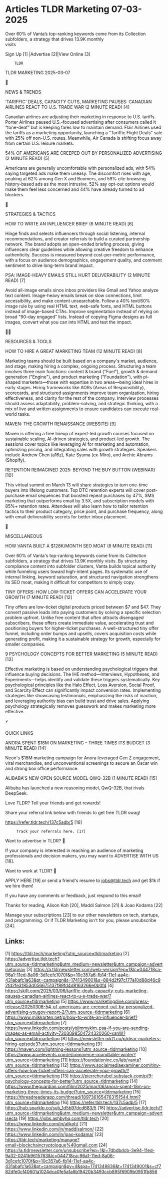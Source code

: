 # Articles TLDR Marketing 07-03-2025

Over 60% of Vanta’s top-ranking keywords come from its Collection
subfolders, a strategy that drives 13.9K monthly
visits ‌ ‌ ‌ ‌ ‌ ‌ ‌ ‌ ‌ ‌ ‌ ‌ ‌ ‌ ‌ ‌ ‌ ‌ ‌ ‌ ‌ ‌ ‌ ‌ ‌ ‌  ‌ ‌ ‌ ‌ ‌ ‌ ‌ ‌ ‌ ‌ ‌ ‌ ‌ ‌ ‌ ‌ ‌ ‌ ‌ ‌ ‌ ‌ ‌ ‌ ‌ ‌ 


 Sign Up [1] |Advertise [2]|View Online [3] 

		TLDR 

TLDR MARKETING 2025-03-07

📱 

NEWS & TRENDS

 ‘TARIFFIC' DEALS, CAPACITY CUTS, MARKETING PAUSES: CANADIAN
AIRLINES REACT TO U.S. TRADE WAR (2 MINUTE READ) [4] 

 Canadian airlines are adjusting their marketing in response to U.S.
tariffs. Porter Airlines paused U.S.-focused advertising after
consumers called it “tone-deaf” but is keeping fares low to
maintain demand. Flair Airlines used the tariffs as a marketing
opportunity, launching a “Tariffic Flight Deals” sale with 25% off
non-U.S. routes. Meanwhile, Air Canada is shifting focus away from
certain U.S. leisure markets. 

 54% OF AMERICANS ARE CREEPED OUT BY PERSONALIZED ADVERTISING (2
MINUTE READ) [5] 

 Americans are generally uncomfortable with personalized ads, with 54%
saying targeted ads make them uneasy. The discomfort rises with age,
peaking at 62% among Gen X and Boomers, and 59% cite browsing
history-based ads as the most intrusive. 52% say opt-out options would
make them feel less concerned and 44% have already turned to ad
blockers. 

🚀 

STRATEGIES & TACTICS

 HOW TO WRITE AN INFLUENCER BRIEF (6 MINUTE READ) [6] 

 Hinge finds and selects influencers through social listening,
internal recommendations, and creator referrals to build a curated
partnership network. The brand adopts an open-ended briefing process,
giving influencers clear guidelines while allowing creative freedom to
enhance authenticity. Success is measured beyond cost-per-metric
performance, with a focus on audience demographics, engagement
quality, and comment sentiment to drive long-term brand impact. 

 PSA: IMAGE-HEAVY EMAILS STILL HURT DELIVERABILITY (2 MINUTE READ) [7]


 Avoid all-image emails since inbox providers like Gmail and Yahoo
analyze text content. Image-heavy emails break on slow connections,
limit accessibility, and make content unsearchable. Follow a 40%
text/60% image rule by using real HTML text, web-safe fonts, and HTML
buttons instead of image-based CTAs. Improve segmentation instead of
relying on broad "90-day engaged" lists. Instead of copying Figma
designs as full images, convert what you can into HTML and test the
impact. 

🧑‍💻 

RESOURCES & TOOLS

 HOW TO HIRE A GREAT MARKETING TEAM (12 MINUTE READ) [8] 

 Marketing teams should be built based on a company's market,
audience, and stage, making hiring a complex, ongoing process.
Structuring a team involves three main functions: content & brand
("Fuel"), growth & demand generation ("Engine"), and product marketing
("Foundation"), with pi-shaped marketers—those with expertise in two
areas—being ideal hires in early stages. Hiring frameworks like AORs
(Areas of Responsibility), scorecards, and structured assignments
improve team organization, hiring effectiveness, and clarity for the
rest of the company. Interview processes should assess adaptability,
problem-solving, and strategic thinking, with a mix of live and
written assignments to ensure candidates can execute real-world tasks.


 MAVEN: THE GROWTH RENAISSANCE (WEBSITE) [9] 

 Maven is offering a free lineup of expert-led growth courses focused
on sustainable scaling, AI-driven strategies, and product-led growth.
The sessions cover topics like leveraging AI for marketing and
automation, optimizing pricing, and integrating sales with growth
strategies. Speakers include Andrew Chen (a16z), Kate Syuma (ex-Miro),
and Archie Abrams (Shopify). 

 RETENTION REIMAGINED 2025: BEYOND THE BUY BUTTON (WEBINAR) [10] 

 This virtual summit on March 13 will share strategies to turn
one-time buyers into lifelong customers. Top DTC retention experts
will cover post-purchase email sequences that boosted repeat purchases
by 47%, SMS marketing that outperforms email by 3.5X, and subscription
models with 85%+ retention rates. Attendees will also learn how to
tailor retention tactics to their product category, price point, and
purchase frequency, along with email deliverability secrets for better
inbox placement. 

🎁 

MISCELLANEOUS

 HOW VANTA BUILT A $128K/MONTH SEO MOAT (6 MINUTE READ) [11] 

 Over 60% of Vanta's top-ranking keywords come from its Collection
subfolders, a strategy that drives 13.9K monthly visits. By
structuring compliance content into subfolder clusters, Vanta builds
topical authority while funneling users toward high-intent pages. Its
systematic use of internal linking, keyword saturation, and structured
navigation strengthens its SEO moat, making it difficult for
competitors to simply copy. 

 TINY OFFERS: HOW LOW-TICKET OFFERS CAN ACCELERATE YOUR GROWTH (7
MINUTE READ) [12] 

 Tiny offers are low-ticket digital products priced between $7 and
$47. They convert passive leads into paying customers by solving a
specific selection problem upfront. Unlike free content that often
attracts disengaged subscribers, these offers create immediate value,
accelerating trust and positioning buyers for higher-ticket purchases.
A well-structured tiny offer funnel, including order bumps and
upsells, covers acquisition costs while generating profit, making it a
sustainable strategy for growth, especially for smaller companies. 

 9 PSYCHOLOGY CONCEPTS FOR BETTER MARKETING (5 MINUTE READ) [13] 

 Effective marketing is based on understanding psychological triggers
that influence buying decisions. The IHE method—Interviews,
Hypotheses, and Experiments—helps identify and validate these
triggers systematically. Key psychological principles like the Halo
Effect, Loss Aversion, Social Proof, and Scarcity Effect can
significantly impact conversion rates. Implementing strategies like
showcasing testimonials, emphasizing the risks of inaction, and
leveraging authority bias can build trust and drive sales. Applying
psychology strategically removes guesswork and makes marketing more
effective. 

⚡ 

QUICK LINKS

 ANORA SPENT $18M ON MARKETING – THREE TIMES ITS BUDGET (3 MINUTE
READ) [14] 

 Neon's $18M marketing campaign for Anora leveraged Gen Z engagement,
viral merchandise, and unconventional screenings to secure an Oscar
win and strong box office performance. 

 ALIBABA'S NEW OPEN SOURCE MODEL QWQ-32B (1 MINUTE READ) [15] 

 Alibaba has launched a new reasoning model, QwQ-32B, that rivals
DeepSeek. 

Love TLDR? Tell your friends and get rewards!

 Share your referral link below with friends to get free TLDR swag! 

 https://refer.tldr.tech/137c5adb/5 [16] 

		 Track your referrals here. [17] 

Want to advertise in TLDR? 📰

 If your company is interested in reaching an audience of marketing
professionals and decision makers, you may want to ADVERTISE WITH US
[18]. 

Want to work at TLDR? 💼

 APPLY HERE [19] or send a friend's resume to jobs@tldr.tech and get
$1k if we hire them! 

 If you have any comments or feedback, just respond to this email! 

Thanks for reading, 
Alison Koh [20], Maddi Salmon [21] & Joao Kodama [22] 

 Manage your subscriptions [23] to our other newsletters on tech,
startups, and programming. Or if TLDR Marketing isn't for you, please
unsubscribe [24]. 

 

Links:
------
[1] https://tldr.tech/marketing?utm_source=tldrmarketing
[2] https://advertise.tldr.tech?utm_source=tldrmarketing&utm_medium=newsletter&utm_campaign=advertisetopnav
[3] https://a.tldrnewsletter.com/web-version?ep=1&lc=044718ca-96a1-11ed-8a06-3d1cefc1070f&p=10c357a6-fb14-11ef-aa4c-431abafc1a63&pt=campaign&t=1741349001&s=884d2f97c177a10d88d46c92fd2fe31853d056675137f89fd4d8163266e0b0f4
[4] https://skift.com/2025/03/06/tariffic-deals-capacity-cuts-marketing-pauses-canadian-airlines-react-to-u-s-trade-war/?utm_source=tldrmarketing
[5] https://www.marketingdive.com/press-release/20250306-54-of-americans-are-creeped-out-by-personalized-advertising-yougov-report-2/?utm_source=tldrmarketing
[6] https://www.milkkarten.net/p/how-to-write-an-influencer-brief?utm_source=tldrmarketing
[7] https://www.linkedin.com/posts/yojimmykim_psa-if-you-are-sending-images-as-email-activity-7303098504724320260-xanW?utm_source=tldrmarketing
[8] https://newsletter.mkt1.co/p/dear-marketers-hiring-episode3?utm_source=tldrmarketing
[9] https://maven.com/lightning-lessons?utm_source=tldrmarketing
[10] https://www.accelevents.com/e/commerce-roundtable-winter?utm_source=tldrmarketing
[11] https://foundationinc.co/lab/vanta?utm_source=tldrmarketing
[12] https://www.socialmediaexaminer.com/tiny-offers-how-low-ticket-offers-can-accelerate-your-growth/?utm_source=tldrmarketing
[13] https://pierreherubel.substack.com/p/9-psychology-concepts-for-better?utm_source=tldrmarketing
[14] https://www.theguardian.com/film/2025/mar/06/anora-spent-18m-on-marketing-three-times-its-budget?utm_source=tldrmarketing
[15] https://threadreaderapp.com/thread/1897361654763151544.html?utm_source=tldrmarketing
[16] https://refer.tldr.tech/137c5adb/5
[17] https://hub.sparklp.co/sub_1d5b97dcd683/5
[18] https://advertise.tldr.tech/?utm_source=tldrmarketing&utm_medium=newsletter&utm_campaign=advertisecta
[19] https://jobs.ashbyhq.com/tldr.tech
[20] https://www.linkedin.com/in/alikoh/
[21] https://www.linkedin.com/in/maddisalmon/
[22] https://www.linkedin.com/in/joao-kodama/
[23] https://tldr.tech/marketing/manage?email=blockchaincryptologue%40gmail.com
[24] https://a.tldrnewsletter.com/unsubscribe?ep=1&l=7dbdbdcb-3e94-11ed-9a32-0241b9615763&lc=044718ca-96a1-11ed-8a06-3d1cefc1070f&p=10c357a6-fb14-11ef-aa4c-431abafc1a63&pt=campaign&pv=4&spa=1741348836&t=1741349001&s=cf782dfe0cf40601a1024dca0fe5a1a6b19420b3493ccb895f6909b0951fb856